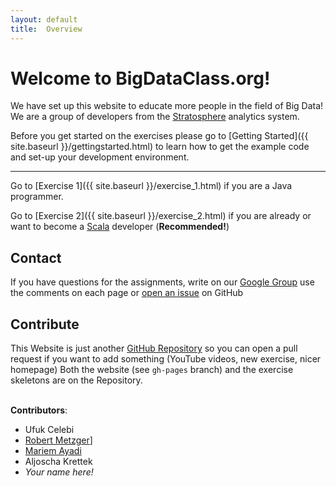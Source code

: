 ```yaml
---
layout:	default
title:  Overview
---
```



# Welcome to BigDataClass.org!

We have set up this website to educate more people in the field of Big Data! We are a group of developers from the [Stratosphere](http://stratosphere.eu/) analytics system.

Before you get started on the exercises please go to
[Getting Started]({{ site.baseurl }}/gettingstarted.html) to learn how to get the
example code and set-up your development environment.

<hr>

Go to [Exercise 1]({{ site.baseurl }}/exercise_1.html) if you are a Java programmer.

Go to [Exercise 2]({{ site.baseurl }}/exercise_2.html) if you are already or want to become a [Scala](http://scala-lang.org) developer (**Recommended!**)


## Contact

If you have questions for the assignments, write on our [Google Group](https://groups.google.com/forum/#!forum/bigdataclass-org) use the comments on each page or [open an issue](https://github.com/stratosphere/bigdataclass.org/issues/new) on GitHub


## Contribute

This Website is just another [GitHub Repository](https://github.com/stratosphere/bigdataclass.org) so you can open a pull request if you want to add something (YouTube videos, new exercise, nicer homepage)
Both the website (see `gh-pages` branch) and the exercise skeletons are on the Repository.
<br><br>

**Contributors**:

 * Ufuk Celebi
 * [Robert Metzger](http://robertmetzger.de)]
 * [Mariem Ayadi](https://www.linkedin.com/in/mariemayadi)
 * Aljoscha Krettek
 * *Your name here!*
